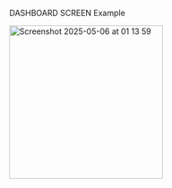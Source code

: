 DASHBOARD SCREEN Example

<img width="274" alt="Screenshot 2025-05-06 at 01 13 59" src="https://github.com/user-attachments/assets/2437351e-9939-40d7-b6f2-6c4d0b3f2bbe" />
